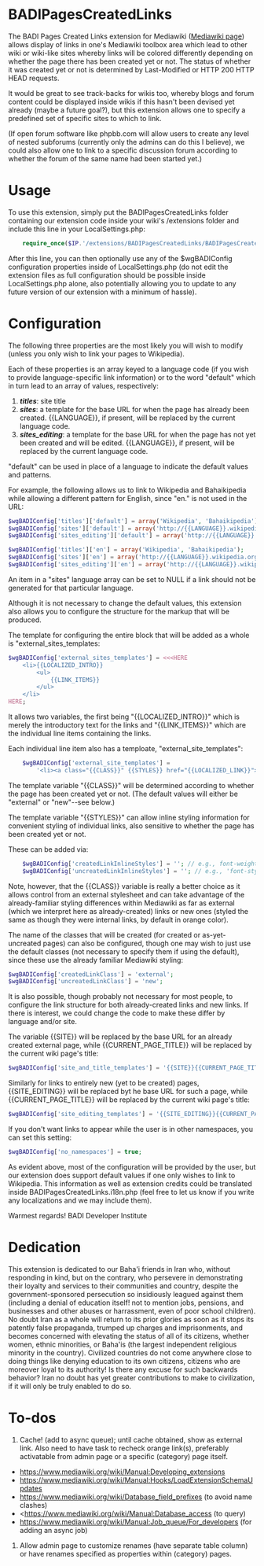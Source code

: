 # BADIPagesCreatedLinks

The BADI Pages Created Links extension for Mediawiki ([Mediawiki page](http://www.mediawiki.org/wiki/Extension:BADI_Pages_Created_Links))
allows display of links in one's Mediawiki toolbox area which lead to
other wiki or wiki-like sites
whereby links will be colored differently depending on whether the page there
has been created yet or not. The status of whether it was created yet or not
is determined by Last-Modified or HTTP 200 HTTP HEAD requests.

It would be great to see track-backs for wikis too, whereby blogs and forum
content could be displayed inside wikis if this hasn't been devised yet
already (maybe a future goal?), but this extension allows one to specify
a predefined set of specific sites to which to link.

(If open forum software like phpbb.com will allow users to create any level
of nested subforums (currently only the admins can do this I believe), we
could also allow one to link to a specific discussion forum according to
whether the forum of the same name had been started yet.)

# Usage

To use this extension, simply put the BADIPagesCreatedLinks folder containing
our extension code inside your wiki's /extensions folder and include this
line in your LocalSettings.php:

```php
    require_once($IP.'/extensions/BADIPagesCreatedLinks/BADIPagesCreatedLinks.php');
```

After this line, you can then optionally use any of the $wgBADIConfig
configuration properties inside of LocalSettings.php (do not edit the extension
files as full configuration should be possible inside LocalSettings.php alone,
also potentially allowing you to update to any future version of our extension
with a minimum of hassle).

# Configuration

The following three properties are the most likely you will wish to modify (unless you only
wish to link your pages to Wikipedia).

Each of these properties is an array keyed to a language code (if you wish to
provide language-specific link information) or to the word "default" which in
turn lead to an array of values, respectively:

1. ***titles***: site title
2. ***sites***: a template for the base URL for when the page has already been
    created. {{LANGUAGE}}, if present, will be replaced by the current
    language code.
3. ***sites_editing***: a template for the base URL for when the page has not yet
    been created and will be edited. {{LANGUAGE}}, if present, will be
    replaced by the current language code.

"default" can be used in place of a language to indicate the default values
and patterns.

For example, the following allows us to link to Wikipedia and Bahaikipedia
while allowing a different pattern for English, since "en." is not used
in the URL:

```php
$wgBADIConfig['titles']['default'] = array('Wikipedia', 'Bahaikipedia');
$wgBADIConfig['sites']['default'] = array('http://{{LANGUAGE}}.wikipedia.org/wiki/', 'http://{{LANGUAGE}}.bahaikipedia.org/');
$wgBADIConfig['sites_editing']['default'] = array('http://{{LANGUAGE}}.wikipedia.org/w/index.php?title=', 'http://{{LANGUAGE}}.bahaikipedia.org/index.php?title=');

$wgBADIConfig['titles']['en'] = array('Wikipedia', 'Bahaikipedia');
$wgBADIConfig['sites']['en'] = array('http://{{LANGUAGE}}.wikipedia.org/wiki/', 'http://bahaikipedia.org/');
$wgBADIConfig['sites_editing']['en'] = array('http://{{LANGUAGE}}.wikipedia.org/w/index.php?title=', 'http://bahaikipedia.org/index.php?title=');
```

An item in a "sites" language array can be set to NULL if a link should not be
generated for that particular language.

Although it is not necessary to change the default values, this extension
also allows you to configure the  structure for the markup that will be
produced.

The template for configuring the entire block that will be added
as a whole is "external_sites_templates:

```php
$wgBADIConfig['external_sites_templates'] = <<<HERE
    <li>{{LOCALIZED_INTRO}}
        <ul>
            {{LINK_ITEMS}}
        </ul>
    </li>
HERE;
```

It allows two variables, the first being "{{LOCALIZED_INTRO}}" which is
merely the introductory text for the links and "{{LINK_ITEMS}}" which are
the individual line items containing the links.

Each individual line item also has a temploate, "external_site_templates":

```php
    $wgBADIConfig['external_site_templates'] =
        '<li><a class="{{CLASS}}" {{STYLES}} href="{{LOCALIZED_LINK}}">{{LOCALIZED_TITLE}}</a></li>'."\n";
```

The template variable "{{CLASS}}" will be determined according to whether
the page has been created yet or not. (The default values will either be
"external" or "new"--see below.)

The template variable "{{STYLES}}" can allow inline styling information for
convenient styling of individual links, also sensitive to whether the page
has been created yet or not.

These can be added via:

```php
    $wgBADIConfig['createdLinkInlineStyles'] = ''; // e.g., font-weight:bold;
    $wgBADIConfig['uncreatedLinkInlineStyles'] = ''; // e.g., 'font-style:italic';
```

Note, however, that the {{CLASS}} variable is really a better choice
as it allows control from an external stylesheet and can take advantage
of the already-familiar styling differences within Mediawiki
as far as external (which we interpret here as already-created) links or
new ones (styled the same as though they were internal links, by default in
orange color).

The name of the classes that will be created (for created or as-yet-uncreated
pages) can also be configured, though one may wish to just use the default
classes (not necessary to specify them if using the default), since these use
the already familiar Mediawiki styling:

```php
$wgBADIConfig['createdLinkClass'] = 'external';
$wgBADIConfig['uncreatedLinkClass'] = 'new';
```

It is also possible, though probably not necessary for most people, to
configure the link  structure for both already-created links and new links.
If there is interest, we could change the code to make these differ by
language and/or site.

The variable {{SITE}} will be replaced by the base URL for an already created
external page, while {{CURRENT_PAGE_TITLE}} will be replaced by the current
wiki page's title:

```php
$wgBADIConfig['site_and_title_templates'] = '{{SITE}}{{CURRENT_PAGE_TITLE}}';
```

Similarly for links to entirely new (yet to be created) pages, {{SITE_EDITING}}
will be replaced byt he base URL for such a page, while {{CURRENT_PAGE_TITLE}}
will be replaced by the current wiki page's title:

```php
$wgBADIConfig['site_editing_templates'] = '{{SITE_EDITING}}{{CURRENT_PAGE_TITLE}}&action=edit';
```

If you don't want links to appear while the user is in other namespaces, you can set this setting:

```php
$wgBADIConfig['no_namespaces'] = true;
```

As evident above, most of the configuration will be provided by the user, but our extension does support default values if one only wishes to link  to Wikipedia. This information as well as extension credits could be translated inside BADIPagesCreatedLinks.i18n.php (feel free to let us know if you write any localizations and we may include them).

Warmest regards!
BADI Developer Institute

# Dedication

This extension is dedicated to our Baha'i friends in Iran who, without
responding in kind, but on the contrary, who persevere in demonstrating their
loyalty and services to their communities and country, despite the
government-sponsored persecution so insidiously leagued against them
(including a denial of education itself! not to mention jobs, pensions,
and businesses and other abuses or harrassment, even of poor school children).
No doubt Iran as a whole will return to its prior glories as soon as it
stops its patently false propaganda, trumped up charges and imprisonments,
and becomes concerned with elevating the status of all of its citizens,
whether women, ethnic minorities, or Baha'is (the largest independent
religious minority in the country). Civilized countries do not come anywhere
close to doing things like denying education to its own citizens, citizens
who are moreover loyal to its authority! Is there any excuse for such
backwards behavior? Iran no doubt has yet greater contributions to
make to civilization, if it will only be truly enabled to do so.

# To-dos

1. Cache! (add to async queue); until cache obtained, show as external
    link. Also need to have task to recheck orange link(s), preferably
    activatable from admin page or a specific (category) page itself.
  - <https://www.mediawiki.org/wiki/Manual:Developing_extensions>
  - <https://www.mediawiki.org/wiki/Manual:Hooks/LoadExtensionSchemaUpdates>
  - <https://www.mediawiki.org/wiki/Database_field_prefixes> (to avoid name
    clashes)
  - <https://www.mediawiki.org/wiki/Manual:Database_access (to query)
  - <https://www.mediawiki.org/wiki/Manual:Job_queue/For_developers> (for
    adding an async job)
1. Allow admin page to customize renames (have separate table column) or
    have renames specified as properties within (category) pages.
